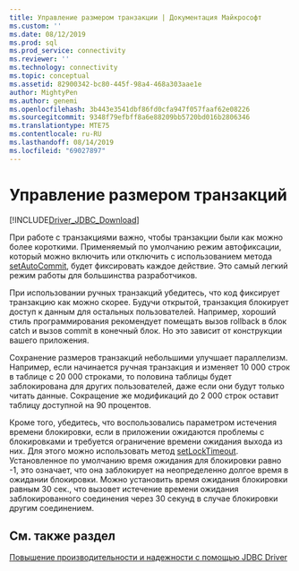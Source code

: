 ```yaml
---
title: Управление размером транзакции | Документация Майкрософт
ms.custom: ''
ms.date: 08/12/2019
ms.prod: sql
ms.prod_service: connectivity
ms.reviewer: ''
ms.technology: connectivity
ms.topic: conceptual
ms.assetid: 82900342-bc80-445f-98a4-468a303aae1e
author: MightyPen
ms.author: genemi
ms.openlocfilehash: 3b443e3541dbf86fd0cfa947f057faaf62e08226
ms.sourcegitcommit: 9348f79efbff8a6e88209bb5720bd016b2806346
ms.translationtype: MTE75
ms.contentlocale: ru-RU
ms.lasthandoff: 08/14/2019
ms.locfileid: "69027897"
---
```

# <a name="managing-transaction-size"></a>Управление размером транзакций
[!INCLUDE[Driver_JDBC_Download](../../includes/driver_jdbc_download.md)]

  При работе с транзакциями важно, чтобы транзакции были как можно более короткими. Применяемый по умолчанию режим автофиксации, который можно включить или отключить с использованием метода [setAutoCommit](../../connect/jdbc/reference/setautocommit-method-sqlserverconnection.md), будет фиксировать каждое действие. Это самый легкий режим работы для большинства разработчиков.  
  
 При использовании ручных транзакций убедитесь, что код фиксирует транзакцию как можно скорее. Будучи открытой, транзакция блокирует доступ к данным для остальных пользователей. Например, хороший стиль программирования рекомендует помещать вызов rollback в блок catch и вызов commit в конечный блок. Но это зависит от конструкции вашего приложения.  
  
 Сохранение размеров транзакций небольшими улучшает параллелизм. Например, если начинается ручная транзакция и изменяет 10 000 строк в таблице с 20 000 строками, то половина таблицы будет заблокирована для других пользователей, даже если они будут только читать данные. Сокращение же модификаций до 2 000 строк оставит таблицу доступной на 90 процентов.  
  
 Кроме того, убедитесь, что воспользовались параметром истечения времени блокировки, если в приложении ожидаются проблемы с блокировками и требуется ограничение времени ожидания выхода из них. Для этого можно использовать метод [setLockTimeout](../../connect/jdbc/reference/setlocktimeout-method-sqlserverdatasource.md). Установленное по умолчанию время ожидания для блокировки равно -1, это означает, что она заблокирует на неопределенно долгое время в ожидании блокировки. Можно установить время ожидания блокировки равным 30 сек., что вызовет истечение времени ожидания заблокированного соединения через 30 секунд в случае блокировки другим соединением.  
  
## <a name="see-also"></a>См. также раздел  
 [Повышение производительности и надежности с помощью JDBC Driver](../../connect/jdbc/improving-performance-and-reliability-with-the-jdbc-driver.md)  
  
  
